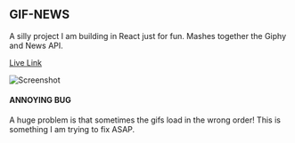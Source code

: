 ## GIF-NEWS
A silly project I am building in React just for fun.
Mashes together the Giphy and News API.

[Live Link](https://github.com/facebookincubator/create-react-app)

![Screenshot](https://i.imgur.com/ykUaDpU.png)

#### ANNOYING BUG 
A huge problem is that sometimes the gifs load in the wrong order!
This is something I am trying to fix ASAP.


